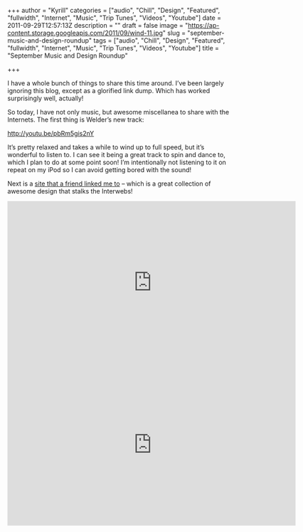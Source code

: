 +++
author = "Kyrill"
categories = ["audio", "Chill", "Design", "Featured", "fullwidth", "Internet", "Music", "Trip Tunes", "Videos", "Youtube"]
date = 2011-09-29T12:57:13Z
description = ""
draft = false
image = "https://ap-content.storage.googleapis.com/2011/09/wind-11.jpg"
slug = "september-music-and-design-roundup"
tags = ["audio", "Chill", "Design", "Featured", "fullwidth", "Internet", "Music", "Trip Tunes", "Videos", "Youtube"]
title = "September Music and Design Roundup"

+++


I have a whole bunch of things to share this time around. I’ve been largely ignoring this blog, except as a glorified link dump. Which has worked surprisingly well, actually!

So today, I have not only music, but awesome miscellanea to share with the Internets. The first thing is Welder’s new track:

http://youtu.be/pbRm5gis2nY

It’s pretty relaxed and takes a while to wind up to full speed, but it’s wonderful to listen to. I can see it being a great track to spin and dance to, which I plan to do at some point soon! I’m intentionally not listening to it on repeat on my iPod so I can avoid getting bored with the sound!

Next is a [site that a friend linked me to](http://thisiscolossal.com/) – which is a great collection of awesome design that stalks the Interwebs!

<iframe allowfullscreen="" frameborder="0" height="365" src="https://www.youtube.com/embed/itHjRzzKuTQ?feature=oembed" width="648"></iframe>

<iframe allowfullscreen="" frameborder="0" height="365" src="https://www.youtube.com/embed/3ojhZaP5_JI?feature=oembed" width="648"></iframe>


